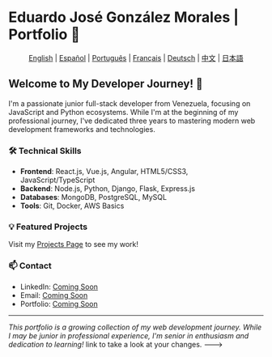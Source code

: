 # Eduardo José González Morales | Portfolio 🚀

<div align="center">

[English](README.md) | [Español](./lang/README.es.md) | [Português](./lang/README.pt.md) | [Français](./lang/README.fr.md) | [Deutsch](./lang/README.de.md) | [中文](./lang/README.zh.md) | [日本語](./lang/README.jp.md)

</div>

## Welcome to My Developer Journey! 👋

I'm a passionate junior full-stack developer from Venezuela, focusing on JavaScript and Python ecosystems. While I'm at the beginning of my professional journey, I've dedicated three years to mastering modern web development frameworks and technologies.

### 🛠 Technical Skills
- **Frontend**: React.js, Vue.js, Angular, HTML5/CSS3, JavaScript/TypeScript
- **Backend**: Node.js, Python, Django, Flask, Express.js
- **Databases**: MongoDB, PostgreSQL, MySQL
- **Tools**: Git, Docker, AWS Basics

### 💡 Featured Projects
Visit my [Projects Page](./projects/README.md) to see my work!

### 📫 Contact
- LinkedIn: [Coming Soon](#)
- Email: [Coming Soon](#)
- Portfolio: [Coming Soon](#)

---
*This portfolio is a growing collection of my web development journey. While I may be junior in professional experience, I'm senior in enthusiasm and dedication to learning!* link to take a look at your changes.
--->

